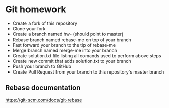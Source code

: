 # Git homework
- Create a fork of this repository
- Clone your fork
- Create a branch named hw-<student number> (should point to master)
- Rebase branch named rebase-me on top of your branch
- Fast forward your branch to the tip of rebase-me
- Merge branch named merge-me into your branch
- Create solution.txt file listing all comands used to perform above steps
- Create new commit that adds solution.txt to your branch
- Push your branch to GitHub
- Create Pull Request from your branch to this repository's master branch

## Rebase documentation
<https://git-scm.com/docs/git-rebase>
